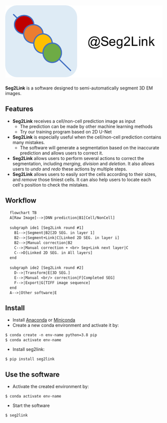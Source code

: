 # ![icon](./Pic/icon.svg)

**Seg2Link** is a software designed to semi-automatically segment 3D EM images. 

## Features
- **Seg2Link** receives a cell/non-cell prediction image as input
  - The prediction can be made by other machine learning methods
  - Try our training program based on 2D U-Net
- **Seg2Link** is especially useful when the cell/non-cell prediction contains many mistakes.
  - The software will generate a segmentation based on the 
    inaccurate prediction and allows users to correct it. 
- **Seg2Link** allows users to perform several actions to correct the segmentation, 
    including *merging*, *division* and *deletion*. It also allows users to
  *undo* and *redo* these actions by multiple steps.
- **Seg2Link** allows users to easily *sort* the cells according to their sizes, 
  and *remove* those tiniest cells. It can also help users to locate each cell's position to 
  check the mistakes.
  
## Workflow
```mermaid
  flowchart TB
  A[Raw Image]-->|DNN prediction|B1[Cell/NonCell]

  subgraph ide1 [Seg2Link round #1]
    B1-->|Segment|B2[2D SEG. in layer 1]
    B2-->|Segment+Link|C[Linked 2D SEG. in layer i]
    B2-->|Manual correction|B2
    C-->|Manual correction + <br> Seg+Link next layer|C
    C-->D[Linked 2D SEG. in All layers]
  end

  subgraph ide2 [Seg2Link round #2]
    D-->|Transform|E[3D SEG.]
    E-->|Manual <br/> correction|F[Completed SEG]
    F-->|Export|G[TIFF image sequence]
  end
  A-->|Other software|E
```

## Install
- Install [Anaconda](https://www.anaconda.com/products/individual) 
  or [Miniconda](https://conda.io/miniconda.html)
- Create a new conda environment and activate it by:
```console
$ conda create -n env-name python=3.8 pip
$ conda activate env-name
```
- Install seg2link:
```console
$ pip install seg2link
```

## Use the software
- Activate the created environment by:
```console
$ conda activate env-name
```
- Start the software
```console
$ seg2link
```

